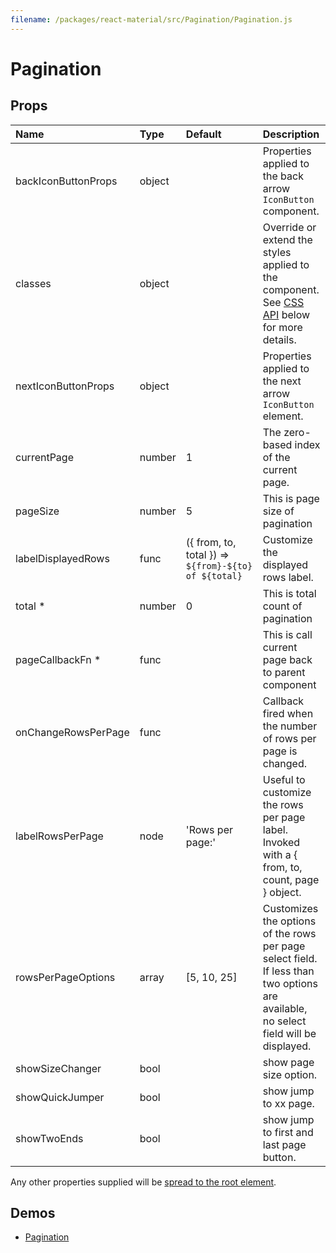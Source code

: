 ```yaml
---
filename: /packages/react-material/src/Pagination/Pagination.js
---
```


<!--- This documentation is automatically generated, do not try to edit it. -->

# Pagination



## Props

| Name | Type | Default | Description |
|:-----|:-----|:--------|:------------|
| <span class="prop-name">backIconButtonProps</span> | <span class="prop-type">object |  | Properties applied to the back arrow `IconButton` component. |
| <span class="prop-name">classes</span> | <span class="prop-type">object |  | Override or extend the styles applied to the component. See [CSS API](#css-api) below for more details. |
| <span class="prop-name">nextIconButtonProps</span> | <span class="prop-type">object |  | Properties applied to the next arrow `IconButton` element. |
| <span class="prop-name">currentPage</span> | <span class="prop-type">number | <span class="prop-default">1</span> | The zero-based index of the current page. |
| <span class="prop-name">pageSize</span> | <span class="prop-type">number | <span class="prop-default">5</span> | This is page size of pagination |
| <span class="prop-name">labelDisplayedRows</span> | <span class="prop-type">func | <span class="prop-default">({ from, to, total }) => `${from}-${to} of ${total}`</span> | Customize the displayed rows label. |
| <span class="prop-name required">total *</span> | <span class="prop-type">number | <span class="prop-default">0</span> | This is total count of pagination |
| <span class="prop-name required">pageCallbackFn *</span> | <span class="prop-type">func |  | This is call current page back to parent component |
| <span class="prop-name">onChangeRowsPerPage</span> | <span class="prop-type">func |  | Callback fired when the number of rows per page is changed. |
| <span class="prop-name">labelRowsPerPage</span> | <span class="prop-type">node | <span class="prop-default">'Rows per page:'</span> | Useful to customize the rows per page label. Invoked with a { from, to, count, page } object. |
| <span class="prop-name">rowsPerPageOptions</span> | <span class="prop-type">array | <span class="prop-default">[5, 10, 25]</span> | Customizes the options of the rows per page select field. If less than two options are available, no select field will be displayed. |
| <span class="prop-name">showSizeChanger</span> | <span class="prop-type">bool |  | show page size option. |
| <span class="prop-name">showQuickJumper</span> | <span class="prop-type">bool |  | show jump to xx page. |
| <span class="prop-name">showTwoEnds</span> | <span class="prop-type">bool |  | show jump to first and last page button. |

Any other properties supplied will be [spread to the root element](/guides/api#spread).

## Demos

- [Pagination](/demos/pagination)

